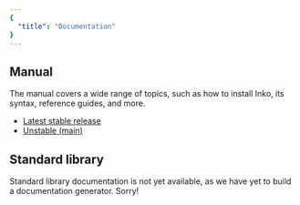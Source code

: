 ```yaml
---
{
  "title": "Documentation"
}
---
```


## Manual

The manual covers a wide range of topics, such as how to install Inko, its
syntax, reference guides, and more.

- [Latest stable release](https://docs.inko-lang.org/manual/latest/)
- [Unstable (main)](https://docs.inko-lang.org/manual/main/)

## Standard library

Standard library documentation is not yet available, as we have yet to build a
documentation generator. Sorry!
